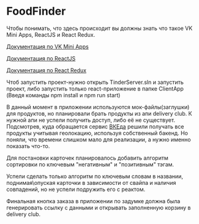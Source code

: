 ﻿# FoodFinder

Чтобы понимать, что здесь происходит вы должны знать что такое VK Mini Apps,  ReactJS и React Redux.

[Документация по VK Mini Apps](https://vk.com/dev/vk_apps_docs)

[Документация по ReactJS](https://ru.reactjs.org/docs/getting-started.html)

[Документация по React Redux](https://rajdee.gitbooks.io/redux-in-russian/content/)

Чтоб запустить проект-нужно открыть TinderServer.sln и запустить проект, либо запустить только react-приложение в папке ClientApp (Введя команды npm install и npm run start)

В данный момент в приложении используются мок-файлы(заглушки) для продуктов, но планировали брать продукты из апи delivery club. 
К нужной апи не успели получить доступ, либо её не существует.
Подсмотрев, куда обращается сервис [ВКЕда](https://vk.com/eda) решили получать все продукты учитывая геолокацию, используя собственный бакенд.
Но поняли, что времени слишком мало для реализации, а нужно именно показать что-то.

Для постановки карточек планировалось добавить алгоритм сортировки по ключевым "негативным" и "позитивным" тэгам.

Успели сделать только алгоритм по ключевым словам в названии, поднимая\опуская карточки в зависимости от свайпа и наличия совпадений, но не успели подружить его с реактом.

Финальная кнопка заказа в приложении по задумке должна была генерировать ссылку с данными и открывать заполненную корзину в delivery club.
